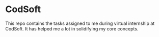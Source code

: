 # CodSoft
This repo contains the tasks assigned to me during virtual internship at CodSoft. It has helped me a lot in solidifying my core concepts.
